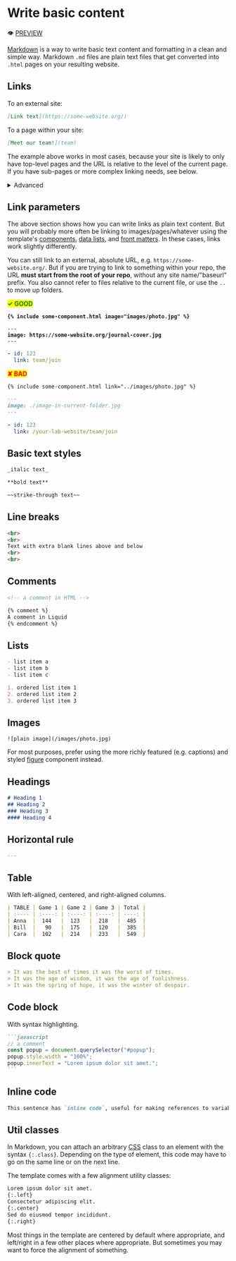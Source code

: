 # Write basic content

:eye: [PREVIEW](https://greenelab.github.io/lab-website-template/testbed#basic-formatting)

[Markdown](https://commonmark.org/help/) is a way to write basic text content and formatting in a clean and simple way. Markdown `.md` files are plain text files that get converted into `.html` pages on your resulting website.

## Links

To an external site:

```markdown
[Link text](https://some-website.org/)
```

To a page within your site:

```markdown
[Meet our team!](team)
```

The example above works in most cases, because your site is likely to only have top-level pages and the URL is relative to the level of the current page. If you have sub-pages or more complex linking needs, see below.

<details>

<summary>Advanced</summary>

You can of course use any [standard path syntax](https://www.w3schools.com/html/html_filepaths.asp):

```markdown
Page/photo located in same folder as current page (i.e. a sub-page)
[Link text](page)
[Link text](photo.jpg)

Photo located in sub-folder of current page
[Link text](assets/photo.jpg)

Photo located in folder one level up from current page
[Link text](../photo.jpg)

Page/sub-page, starting from root of website
[Link text](/page)
[Link text](/page/sub-page)
```

But note, if starting from root (last examples above), you need to prepend your "baseurl", if the [URL you set up](../getting-started/set-up-your-url.md) has one (e.g. `your-lab.github.io/your-lab-website`):

```markdown
Manually prepend baseurl
[Link text](/your-lab-website/page/sub-page)

Jekyll automatically prepends the right baseurl
[Link text]({{ "/page/sub-page" | relative_url }})
[Link text]({% link page/sub-page/index.md %})
```

</details>

## Link parameters

The above section shows how you can write links as plain text content. But you will probably more often be linking to images/pages/whatever using the template's [components](components/), [data lists](repo-structure.md#data-and-components), and [front matters](edit-pages.md#edit-page-details). In these cases, links work slightly differently.

You can still link to an external, absolute URL, e.g. `https://some-website.org/`. But if you are trying to link to something within your repo, the URL **must start from the root of your repo**, without any site name/"baseurl" prefix. You also cannot refer to files relative to the current file, or use the `..` to move up folders.

<mark style="color:green;">**✓ GOOD**</mark>

<pre class="language-liquid"><code class="lang-liquid"><strong>{% include some-component.html image="images/photo.jpg" %}
</strong></code></pre>

<pre class="language-markdown"><code class="lang-markdown">---
<strong>image: https://some-website.org/journal-cover.jpg
</strong>---
</code></pre>

```yaml
- id: 123
  link: team/join
```

<mark style="color:red;">**✘ BAD**</mark>

```liquid
{% include some-component.html link="../images/photo.jpg" %}
```

```markdown
---
image: ./image-in-current-folder.jpg
---
```

```yaml
- id: 123
  link: /your-lab-website/team/join
```

## **Basic text styles**

```markdown
_italic text_
```

```markdown
**bold text**
```

```markdown
~~strike-through text~~
```

## **Line breaks**

```html
<br>
<br>
Text with extra blank lines above and below
<br>
<br>
```

## **Comments**

```markdown
<!-- a comment in HTML -->

{% comment %}
A comment in Liquid
{% endcomment %}
```

## **Lists**

```markdown
- list item a
- list item b
- list item c
```

```markdown
1. ordered list item 1
2. ordered list item 2
3. ordered list item 3
```

## Images

```
![plain image](/images/photo.jpg)
```

For most purposes, prefer using the more richly featured (e.g. captions) and styled [figure](components/figure.md) component instead.

## **Headings**

```markdown
# Heading 1
## Heading 2
### Heading 3
#### Heading 4
```

## **Horizontal rule**

```markdown
---
```

## **Table**

With left-aligned, centered, and right-aligned columns.

```markdown
| TABLE | Game 1 | Game 2 | Game 3 | Total |
| :---- | :----: | :----: | :----: | ----: |
| Anna  |  144   |  123   |  218   |  485  |
| Bill  |   90   |  175   |  120   |  385  |
| Cara  |  102   |  214   |  233   |  549  |
```

## **Block quote**

```markdown
> It was the best of times it was the worst of times.
> It was the age of wisdom, it was the age of foolishness.
> It was the spring of hope, it was the winter of despair.
```

## **Code block**

With syntax highlighting.

````markdown
```javascript
// a comment
const popup = document.querySelector("#popup");
popup.style.width = "100%";
popup.innerText = "Lorem ipsum dolor sit amet.";
```
````

## **Inline code**

```markdown
This sentence has `inline code`, useful for making references to variables, packages, versions, etc. within a sentence.
```

## **Util classes**

In Markdown, you can attach an arbitrary [CSS](../advanced/background-knowledge.md) class to an element with the syntax `{:.class}`. Depending on the type of element, this code may have to go on the same line or on the next line.

The template comes with a few alignment utility classes:

```markdown
Lorem ipsum dolor sit amet.
{:.left}
Consectetur adipiscing elit.
{:.center}
Sed do eiusmod tempor incididunt.
{:.right}
```

Most things in the template are centered by default where appropriate, and left/right in a few other places where appropriate. But sometimes you may want to force the alignment of something.
